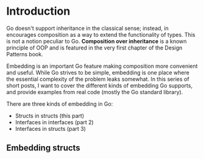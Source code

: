 # Introduction

Go doesn't support inheritance in the classical sense; instead, in encourages composition as a way to extend the functionality of types. This is not a notion peculiar to Go. **Composition over inheritance** is a known principle of OOP and is featured in the very first chapter of the Design Patterns book.

Embedding is an important Go feature making composition more convenient and useful. While Go strives to be simple, embedding is one place where the essential complexity of the problem leaks somewhat. In this series of short posts, I want to cover the different kinds of embedding Go supports, and provide examples from real code (mostly the Go standard library).

There are three kinds of embedding in Go:

- Structs in structs (this part)
- Interfaces in interfaces (part 2)
- Interfaces in structs (part 3)

## Embedding structs
